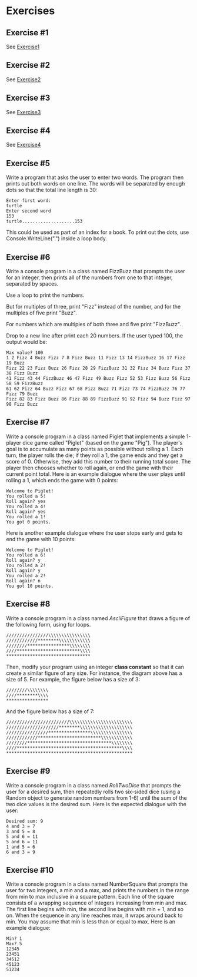 # Exercises

## Exercise #1

See [Exercise1](./Exercise1)

## Exercise #2

See [Exercise2](./Exercise2)

## Exercise #3

See [Exercise3](./Exercise3)

## Exercise #4

See [Exercise4](./Exercise4)

## Exercise #5

Write a program that asks the user to enter two words. The program then prints out both words on one line.
The words will be separated by enough dots so that the total line length is 30:

```
Enter first word:
turtle
Enter second word
153
turtle....................153
```

This could be used as part of an index for a book. To print out the dots, use Console.WriteLine(".")
 inside a loop body.

## Exercise #6

Write a console program in a class named FizzBuzz that prompts the user for an integer,
then prints all of the numbers from one to that integer, separated by spaces.
 
Use a loop to print the numbers.
 
But for multiples of three, print "Fizz" instead of the number, and for the multiples of five print "Buzz".
 
For numbers which are multiples of both three and five print "FizzBuzz".
 
Drop to a new line after print each 20 numbers. If the user typed 100, the output would be:

```
Max value? 100
1 2 Fizz 4 Buzz Fizz 7 8 Fizz Buzz 11 Fizz 13 14 FizzBuzz 16 17 Fizz 19 Buzz
Fizz 22 23 Fizz Buzz 26 Fizz 28 29 FizzBuzz 31 32 Fizz 34 Buzz Fizz 37 38 Fizz Buzz
41 Fizz 43 44 FizzBuzz 46 47 Fizz 49 Buzz Fizz 52 53 Fizz Buzz 56 Fizz 58 59 FizzBuzz
61 62 Fizz 64 Buzz Fizz 67 68 Fizz Buzz 71 Fizz 73 74 FizzBuzz 76 77 Fizz 79 Buzz
Fizz 82 83 Fizz Buzz 86 Fizz 88 89 FizzBuzz 91 92 Fizz 94 Buzz Fizz 97 98 Fizz Buzz 
```

## Exercise #7

Write a console program in a class named Piglet that implements a simple 1-player dice game 
called "Piglet" (based on the game "Pig"). The player's goal is to accumulate as many points 
as possible without rolling a 1. Each turn, the player rolls the die; if they roll a 1,
the game ends and they get a score of 0. Otherwise, they add this number to their running total score.
The player then chooses whether to roll again, or end the game with their current point total.
Here is an example dialogue where the user plays until rolling a 1, which ends the game with 0 points:

```
Welcome to Piglet!
You rolled a 5!
Roll again? yes
You rolled a 4!
Roll again? yes
You rolled a 1!
You got 0 points.
```

Here is another example dialogue where the user stops early and gets to end the game with 10 points:

```
Welcome to Piglet!
You rolled a 6!
Roll again? y
You rolled a 2!
Roll again? y
You rolled a 2!
Roll again? n
You got 10 points.
```

## Exercise #8

Write a console program in a class named *AsciiFigure* that draws a figure of the following form,
using for loops.

```
////////////////\\\\\\\\\\\\\\\\
////////////********\\\\\\\\\\\\
////////****************\\\\\\\\
////************************\\\\
********************************
```

Then, modify your program using an integer **class constant** so that it can create a similar figure
of any size. For instance, the diagram above has a size of 5. For example, the figure below has a size of 3:

```
////////\\\\\\\\
////********\\\\
****************
```

And the figure below has a size of 7:

```
////////////////////////\\\\\\\\\\\\\\\\\\\\\\\\
////////////////////********\\\\\\\\\\\\\\\\\\\\
////////////////****************\\\\\\\\\\\\\\\\
////////////************************\\\\\\\\\\\\
////////********************************\\\\\\\\
////****************************************\\\\
************************************************
```

## Exercise #9

Write a console program in a class named *RollTwoDice* that prompts the user for a desired sum,
then repeatedly rolls two six-sided dice (using a Random object to generate 
random numbers from 1-6) until the sum of the two dice values is the desired sum.
Here is the expected dialogue with the user:

```
Desired sum: 9
4 and 3 = 7
3 and 5 = 8
5 and 6 = 11
5 and 6 = 11
1 and 5 = 6
6 and 3 = 9
```

## Exercise #10

Write a console program in a class named NumberSquare that prompts the user for two integers,
a min and a max, and prints the numbers in the range from min to max inclusive in a square pattern.
Each line of the square consists of a wrapping sequence of integers increasing from min and max.
The first line begins with min, the second line begins with min + 1, and so on.
When the sequence in any line reaches max, it wraps around back to min.
You may assume that min is less than or equal to max. Here is an example dialogue:

```
Min? 1
Max? 5
12345
23451
34512
45123
51234
```
